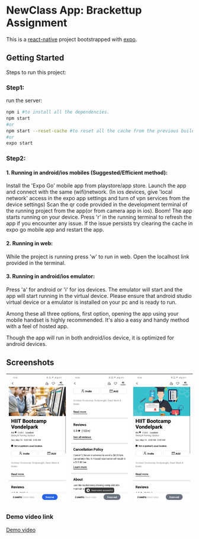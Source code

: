 # NewClass App: Brackettup Assignment
This is a [react-native](https://reactnative.dev/) project bootstrapped with [expo](https://expo.dev/).

## Getting Started
Steps to run this project:

### Step1:
run the server:
```bash
npm i #to install all the dependencies.
npm start
#or
npm start --reset-cache #to reset all the cache from the previous build and start the app from scratch (Recommended)
#or
expo start
```

### Step2:
#### 1. Running in android/ios mobiles (Suggested/Efficient method):
Install the 'Expo Go' mobile app from playstore/app store.
Launch the app and connect with the same (wifi)network.
(In ios devices, give 'local network' access in the expo app settings and turn of vpn services from the device settings)
Scan the qr code provided in the development terminal of the running project from the app(or from camera app in ios).
Boom! The app starts running on your device.
Press 'r' in the running terminal to refresh the app if you encounter any issue. If the issue persists try clearing the cache in expo go mobile app and restart the app.

#### 2. Running in web:
While the project is running press 'w' to run in web. Open the localhost link provided in the terminal.

#### 3. Running in android/ios emulator:
Press 'a' for android or 'i' for ios devices. The emulator will start and the app will start running in the virtual device. Please ensure that android studio virtual device or a emulator is installed on your pc and is ready to run.

Among these all three options, first option, opening the app using your mobile handset is highly recommended. It's also a easy and handy method with a feel of hosted app.

Though the app will run in both android/ios device, it is optimized for android devices.

## Screenshots
| ![](assets/Screenshot1.jpeg) | ![](assets/Screenshot3.jpeg) | ![](assets/Screenshot4.jpeg) |
| :-------------: | :-------------: | :-------------:  |

### Demo video link
[Demo video](https://drive.google.com/file/d/1zR2Wv_Z2WnHOABXPkVle5ByTQIBT-Gy8/view?usp=drivesdk)
